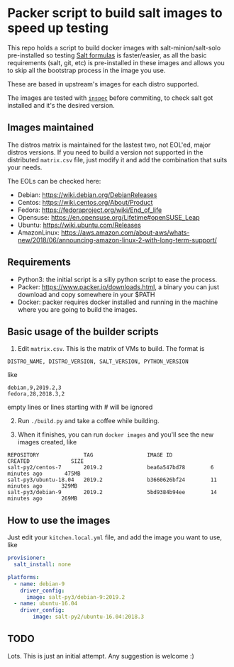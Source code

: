 Packer script to build salt images to speed up testing
======================================================

This repo holds a script to build docker images with salt-minion/salt-solo pre-installed
so testing [Salt formulas](https://github.com/saltstack-formulas/) is faster/easier, as
all the basic requirements (salt, git, etc) is pre-installed in these images and allows you
to skip all the bootstrap process in the image you use.

These are based in upstream's images for each distro supported.

The images are tested with [`inspec`](https://www.inspec.io/) before commiting, to check 
salt got installed and it's the desired version.

Images maintained
-----------------

The distros matrix is maintained for the lastest two, not EOL'ed, major distros versions.
If you need to build a version not supported in the distributed `matrix.csv` file, just modify
it and add the combination that suits your needs.

The EOLs can be checked here:

* Debian: https://wiki.debian.org/DebianReleases
* Centos: https://wiki.centos.org/About/Product
* Fedora: https://fedoraproject.org/wiki/End_of_life
* Opensuse: https://en.opensuse.org/Lifetime#openSUSE_Leap
* Ubuntu: https://wiki.ubuntu.com/Releases
* AmazonLinux: https://aws.amazon.com/about-aws/whats-new/2018/06/announcing-amazon-linux-2-with-long-term-support/

Requirements
------------

* Python3: the initial script is a silly python script to ease the process.
* Packer: https://www.packer.io/downloads.html, a binary you can just download and copy
  somewhere in your $PATH
* Docker: packer requires docker installed and running in the machine where you are going to
  build the images.

Basic usage of the builder scripts
----------------------------------

1. Edit `matrix.csv`. This is the matrix of VMs to build. The format is

```
DISTRO_NAME, DISTRO_VERSION, SALT_VERSION, PYTHON_VERSION
```

like

```
debian,9,2019.2,3
fedora,28,2018.3,2
```

empty lines or lines starting with # will be ignored

2. Run `./build.py` and take a coffee while building.

3. When it finishes, you can run `docker images` and you'll see the new images created, like

```
REPOSITORY              TAG                 IMAGE ID            CREATED             SIZE
salt-py2/centos-7       2019.2              bea6a547bd78        6 minutes ago       475MB
salt-py3/ubuntu-18.04   2019.2              b3660626bf24        11 minutes ago      329MB
salt-py3/debian-9       2019.2              5bd9384b94ee        14 minutes ago      269MB
```

How to use the images
---------------------

Just edit your `kitchen.local.yml` file, and add the image you want to use, like

```yaml
provisioner:
  salt_install: none

platforms:
  - name: debian-9
    driver_config:
      image: salt-py3/debian-9:2019.2
  - name: ubuntu-16.04
    driver_config:
        image: salt-py2/ubuntu-16.04:2018.3
```

TODO
----

Lots. This is just an initial attempt. Any suggestion is welcome :)
